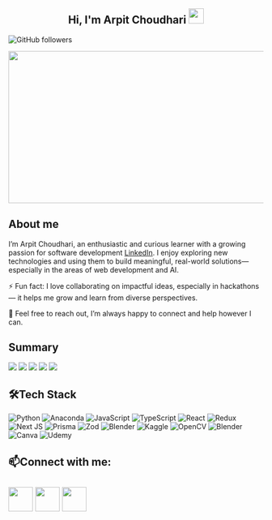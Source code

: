 <h2 align="center">Hi, I'm Arpit Choudhari <img src="https://user-images.githubusercontent.com/39955420/147578264-bae0526c-028a-49d2-8af8-d08bb4edbd2a.gif" height="30" width="30"></h2>
 
<img alt="GitHub followers" src="https://img.shields.io/github/followers/ARPIT20012005">


<h10 align="center"><img src="https://github.com/user-attachments/assets/ca7f6c1f-9377-49ef-8424-ddf0a560ceae" height="300" width="1000" ></h10>

<h2>About me</h2>

I’m Arpit Choudhari, an enthusiastic and curious learner with a growing passion for software development [LinkedIn](https://www.linkedin.com/in/arpit-choudhari-435580271/). I enjoy exploring new technologies and using them to build meaningful, real-world solutions—especially in the areas of web development and AI.

⚡ Fun fact: I love collaborating on impactful ideas, especially in hackathons — it helps me grow and learn from diverse perspectives.

💬 Feel free to reach out, I’m always happy to connect and help however I can.



<h2>Summary</h2>

![](http://github-profile-summary-cards.vercel.app/api/cards/profile-details?username=ARPIT20012005&theme=monokai)
![](http://github-profile-summary-cards.vercel.app/api/cards/repos-per-language?username=ARPIT20012005&theme=monokai)
![](http://github-profile-summary-cards.vercel.app/api/cards/most-commit-language?username=ARPIT20012005&theme=monokai)
![](http://github-profile-summary-cards.vercel.app/api/cards/stats?username=ARPIT20012005&theme=monokai)
![](http://github-profile-summary-cards.vercel.app/api/cards/productive-time?username=ARPIT20012005&theme=monokai&utcOffset=8)



<h2>🛠Tech Stack</h2>

![Python](https://img.shields.io/badge/python-3670A0?style=for-the-badge&logo=python&logoColor=ffdd54)
![Anaconda](https://img.shields.io/badge/Anaconda-%2344A833.svg?style=for-the-badge&logo=anaconda&logoColor=white)
![JavaScript](https://img.shields.io/badge/javascript-%23323330.svg?style=for-the-badge&logo=javascript&logoColor=%23F7DF1E)
![TypeScript](https://img.shields.io/badge/typescript-%23007ACC.svg?style=for-the-badge&logo=typescript&logoColor=white)
![React](https://img.shields.io/badge/react-%2320232a.svg?style=for-the-badge&logo=react&logoColor=%2361DAFB)
![Redux](https://img.shields.io/badge/redux-%23593d88.svg?style=for-the-badge&logo=redux&logoColor=white)
![Next JS](https://img.shields.io/badge/Next-black?style=for-the-badge&logo=next.js&logoColor=white)
![Prisma](https://img.shields.io/badge/Prisma-3982CE?style=for-the-badge&logo=Prisma&logoColor=white)
![Zod](https://img.shields.io/badge/zod-%233068b7.svg?style=for-the-badge&logo=zod&logoColor=white)
![Blender](https://img.shields.io/badge/blender-%23F5792A.svg?style=for-the-badge&logo=blender&logoColor=white)
![Kaggle](https://img.shields.io/badge/Kaggle-035a7d?style=for-the-badge&logo=kaggle&logoColor=white)
![OpenCV](https://img.shields.io/badge/opencv-%23white.svg?style=for-the-badge&logo=opencv&logoColor=white)
![Blender](https://img.shields.io/badge/blender-%23F5792A.svg?style=for-the-badge&logo=blender&logoColor=white)
![Canva](https://img.shields.io/badge/Canva-%2300C4CC.svg?style=for-the-badge&logo=Canva&logoColor=white)
![Udemy](https://img.shields.io/badge/Udemy-A435F0?style=for-the-badge&logo=Udemy&logoColor=white)



<h2>📫Connect with me:<h2/>


[<img src="https://github.com/user-attachments/assets/6bb41c26-02a6-4722-9a21-7f1da29db816" height="48" width="48">](https://www.linkedin.com/in/arpit-choudhari-435580271/) 
[<img src="https://github.com/user-attachments/assets/31ce6e96-e081-420d-9744-625815455e9d" height="48" width="48">](arpitchoudhari20@gmail.com)
[<img src="https://github.com/user-attachments/assets/ff0a8c71-4d0e-4536-85ac-100f4eefea2a" height="48" width="48">](https://www.instagram.com/arpit_choudhari20/)

